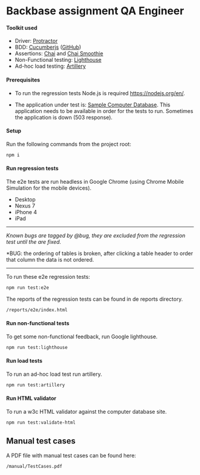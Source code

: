 # Backbase assignment QA Engineer

#### Toolkit used
* Driver: [Protractor](http://www.protractortest.org)
* BDD: [Cucumberjs](https://cucumber.io) ([GitHub](https://github.com/cucumber/cucumber-js))
* Assertions: [Chai](http://chaijs.com) and [Chai Smoothie](https://www.npmjs.com/package/chai-smoothie)
* Non-Functional testing: [Lighthouse](https://developers.google.com/web/tools/lighthouse/)
* Ad-hoc load testing: [Artillery](https://artillery.io/)

#### Prerequisites

* To run the regression tests Node.js is required https://nodejs.org/en/. 

* The application under test is: [Sample Computer Database](http://computer-database.herokuapp.com/computers). 
This application needs to be available in order for the tests to run. Sometimes the application is down (503 response).

#### Setup
Run the following commands from the project root:
```bash
npm i
```
#### Run regression tests
The e2e tests are run headless in Google Chrome (using Chrome Mobile Simulation for the mobile devices).
* Desktop
* Nexus 7
* iPhone 4
* iPad

___
*Known bugs are tagged by @bug, they are excluded from the regression test until the are fixed.*

*BUG: the ordering of tables is broken, after clicking a table header to order that column the data is not ordered.
___

To run these e2e regression tests:
```bash
npm run test:e2e
```

The reports of the regression tests can be found in de reports directory.
```bash
/reports/e2e/index.html
```

#### Run non-functional tests
To get some non-functional feedback, run Google lighthouse.
```bash
npm run test:lighthouse
```
#### Run load tests
To run an ad-hoc load test run artillery.
```bash
npm run test:artillery
```

#### Run HTML validator
To run a w3c HTML validator against the computer database site.
```bash
npm run test:validate-html
```

## Manual test cases
A PDF file with manual test cases can be found here:
```bash
/manual/TestCases.pdf
```